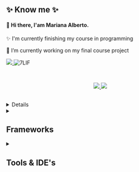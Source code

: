<h2 align="left">✨ Know me ✨</h2>


#### 👋 Hi there, I'am Mariana Alberto.

✨ I'm currently finishing my course in programming

🔭 I’m currently working on my final course project


<p align="left"> 
<a href="https://www.linkedin.com/in/mariana-alberto/" target="_blank" rel="noreferrer"> <img src="https://img.shields.io/badge/LinkedIn-0077B5?style=for-the-badge&logo=linkedin&logoColor=white" height="22"/> </a>
<img src="https://komarev.com/ghpvc/?username=7LIF&label=Profile%20views&color=0e75b6&style=flat" alt="7LIF"/> 
</p>


 <br/><p><div align="center">
  <a href="https://github.com/7LIF">
  <img height="180em" src="https://github-readme-stats.vercel.app/api?username=7LIF&show_icons=true&theme=dark&include_all_commits=true&count_private=true"/>
  <img height="180em" src="https://github-readme-stats.vercel.app/api/top-langs/?username=7LIF&layout=compact&langs_count=7&theme=dark"/>
</div></p><br/>

<details>
<summary><h2 align="left"> Languages </h2></summary>
      <a href="https://www.python.org" target="_blank" rel="noreferrer"> <img src="https://cdn.jsdelivr.net/gh/devicons/devicon/icons/python/python-original.svg" alt="python" height="30"/> </a>
       <a href="https://en.cppreference.com/w/c/language" target="_blank" rel="noreferrer"> <img src="https://cdn.jsdelivr.net/gh/devicons/devicon/icons/c/c-original.svg" alt="C" height="30"/> </a>
       <a href="https://isocpp.github.io/CppCoreGuidelines/CppCoreGuidelines" target="_blank" rel="noreferrer"> <img src="https://cdn.jsdelivr.net/gh/devicons/devicon/icons/cplusplus/cplusplus-original.svg" alt="C++" height="30"/> </a>
       <a href="https://learn.microsoft.com/en-us/dotnet/csharp/language-reference/language-specification/introduction" target="_blank" rel="noreferrer"> <img src="https://cdn.jsdelivr.net/gh/devicons/devicon/icons/csharp/csharp-original.svg" alt="C#" height="30"/> </a>
 <a href="https://html.spec.whatwg.org/multipage/" target="_blank" rel="noreferrer"> <img src="https://cdn.jsdelivr.net/gh/devicons/devicon/icons/html5/html5-original.svg" alt="html5" height="28"/> </a>
       <a href="https://www.w3.org/TR/CSS/#css" target="_blank" rel="noreferrer"> <img src="https://cdn.jsdelivr.net/gh/devicons/devicon/icons/css3/css3-original.svg" alt="CSS" height="29"/> </a>
       <a href="https://www.silverfrost.com/32/ftn95/ftn95_personal_edition.aspx" target="_blank" rel="noreferrer"> <img src="https://upload.wikimedia.org/wikipedia/commons/b/b8/Fortran_logo.svg" alt="Fortran 95" height="29"/> </a>
 
 </details>

<details>
<summary><h2 align="left"> Frameworks </h2></summary>
       <a href="https://getbootstrap.com/" target="_blank" rel="noreferrer"> <img src="https://cdn.jsdelivr.net/gh/devicons/devicon/icons/bootstrap/bootstrap-original.svg" alt="Bootstrap" height="38"/> </a>
        <a href="https://flask.palletsprojects.com/en/2.3.x/" target="_blank" rel="noreferrer"> <img src="https://avatars1.githubusercontent.com/u/18305767" alt="Flask" height="30"/> </a>
       <a href="https://fastapi.tiangolo.com/" target="_blank" rel="noreferrer"> <img src="https://cdn.jsdelivr.net/gh/devicons/devicon/icons/fastapi/fastapi-original.svg" alt="FastAPI" height="30"/> </a>

 </details>

 
<details>
<summary><h2 align="left"> Tools & IDE's </h2></summary>
       <a href="https://git-scm.com/" target="_blank" rel="noreferrer"> <img src="https://cdn.jsdelivr.net/gh/devicons/devicon/icons/git/git-original.svg" alt="git" height="30"/> </a>
        <a href="" target="_blank" rel="noreferrer"> <img src="https://img.shields.io/badge/Visual_Studio_Code-0078D4?style=for-the-badge&logo=visual%20studio%20code&logoColor=white" alt="Visual Studio Code" height="30"/> </a>
        <a href="" target="_blank" rel="noreferrer"> <img src="https://img.shields.io/badge/Visual_Studio-5C2D91?style=for-the-badge&logo=visual%20studio&logoColor=white" alt="Visual Studio" height="30"/> </a>
        <a href="" target="_blank" rel="noreferrer"> <img src="https://img.shields.io/badge/Spyder%20Ide-FF0000?style=for-the-badge&logo=spyder%20ide&logoColor=white" alt="Spider" height="30"/> </a>
         <a href="" target="_blank" rel="noreferrer"> <img src="https://img.shields.io/badge/Notepad++-90E59A.svg?style=for-the-badge&logo=notepad%2B%2B&logoColor=black" alt="NOTEPAD++" height="30"/> </a>
        <a href="" target="_blank" rel="noreferrer"> <img src="https://img.shields.io/badge/Xamarin-3498DB?style=for-the-badge&logo=xamarin&logoColor=white" alt="Xamarin" height="30"/> </a>
        <a href="" target="_blank" rel="noreferrer"> <img src="https://img.shields.io/badge/Microsoft_SQL_Server-CC2927?style=for-the-badge&logo=microsoft-sql-server&logoColor=white" alt="Microsoft SQL Server" height="30"/> </a>
        <a href="https://www.notion.so/" target="_blank" rel="noreferrer"> <img src="https://img.shields.io/badge/SQLite-07405E?style=for-the-badge&logo=sqlite&logoColor=white" alt="SOLITE" height="30"/> </a>
         <a href="" target="_blank" rel="noreferrer"> <img src="https://img.shields.io/badge/Figma-F24E1E?style=for-the-badge&logo=figma&logoColor=white" alt="Figma" height="30"/> </a>
        <a href="https://www.anaconda.com/" target="_blank" rel="noreferrer"> <img src="https://raw.githubusercontent.com/devicons/devicon/master/icons/anaconda/anaconda-original.svg" alt="Anaconda" height="30"/> </a>
        <a href="" target="_blank" rel="noreferrer"> <img src="https://cdn.jsdelivr.net/gh/devicons/devicon/icons/slack/slack-original.svg" alt="Slack" height="30"/> </a>
</details>



 
  
<!--
**7LIF/7LIF** is a ✨ _special_ ✨ repository because its `README.md` (this file) appears on your GitHub profile.

Here are some ideas to get you started:

- 🔭 I’m currently working on ...
- 🌱 I’m currently learning ...
- 👯 I’m looking to collaborate on ...
- 🤔 I’m looking for help with ...
- 💬 Ask me about ...
- 📫 How to reach me: ...
- 😄 Pronouns: ...
- ⚡ Fun fact: ...
-->
